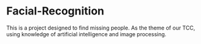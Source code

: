 # Facial-Recognition
This is a project designed to find missing people. As the theme of our TCC, using knowledge of artificial intelligence and image processing.
